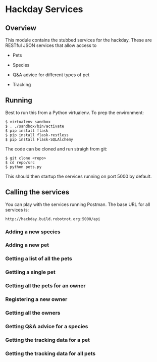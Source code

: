# Hackday Services

## Overview

This module contains the stubbed services for the hackday.  These are
RESTful JSON services that allow access to 

- Pets

- Species

- Q&A advice for different types of pet

- Tracking

## Running

Best to run this from a Python virtualenv.  To prep the environment:

```
$ virtualenv sandbox
$ . ./sandbox/bin/activate
$ pip install flask
$ pip install flask-restless
$ pip install Flask-SQLAlchemy
``` 

The code can be cloned and run straigh from git:

```
$ git clone <repo>
$ cd repo/src
$ python pets.py
```

This should then startup the services running on port 5000 by default.

## Calling the services

You can play with the services running Postman.  The base URL for all
services is:

```
http://hackday.build.robotnot.org:5000/api
```

### Adding a new species

### Adding a new pet

### Getting a list of all the pets

### Gettiing a single pet

### Getting all the pets for an owner

### Registering a new owner

### Getting all the owners

### Getting Q&A advice for a species

### Getting the tracking data for a pet

### Getting the tracking data for all pets


